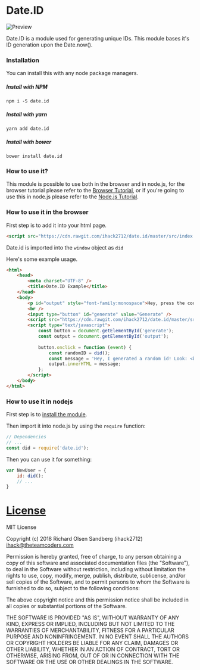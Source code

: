# Date.ID

![Preview](https://github.com/ihack2712/date.id/raw/master/screenshot-test.png "Preview")

Date.ID is a module used for generating unique IDs. This module bases it's ID generation upon the Date.now().

### Installation

You can install this with any node package managers.

##### Install with NPM
```
npm i -S date.id
```

##### Install with yarn
```
yarn add date.id
```

##### Install with bower
```
bower install date.id
```

### How to use it?

This module is possible to use both in the browser and in node.js, for the browser tutorial please refer to the [Browser Tutorial](#how-to-use-it-in-the-browser), or if you're going to use this in node.js please refer to the [Node.js Tutorial](#how-to-use-it-in-nodejs).

### How to use it in the browser

First step is to add it into your html page.

```html
<script src="https://cdn.rawgit.com/ihack2712/date.id/master/src/index.js" type="text/javascript"></script>
```

Date.id is imported into the `window` object as `did`

Here's some example usage.
```html
<html>
	<head>
		<meta charset="UTF-8" />
		<title>Date.ID Example</title>
	</head>
	<body>
		<p id="output" style="font-family:monospace">Hey, press the cool button below that says "Generate" to generate a random DateID.</p>
		<br />
		<input type="button" id="generate" value="Generate" />
		<script src="https://cdn.rawgit.com/ihack2712/date.id/master/src/index.js" type="text/javascript"></script>
		<script type="text/javascript">
			const button = document.getElementById('generate');
			const output = document.getElementById('output');
			
			button.onclick = function (event) {
				const randomID = did();
				const message = 'Hey, I generated a random id! Look: <br />' + randomID + '<br /> Why don\'t you press the button again to make a new ID?';
				output.innerHTML = message;
			};
		</script>
	</body>
</html>
```

### How to use it in nodejs

First step is to [install the module](#installation).

Then import it into node.js by using the `require` function:

```js
// Dependencies
// ...
const did = require('date.id');
```

Then you can use it for something:

```js
var NewUser = {
	id: did();
	// ...
}
```

# [License](https://github.com/ihack2712/date.id/blob/master/LICENSE)

MIT License

Copyright (c) 2018 Richard Olsen Sandberg (ihack2712) <ihack@theteamcoders.com>

Permission is hereby granted, free of charge, to any person obtaining a copy
of this software and associated documentation files (the "Software"), to deal
in the Software without restriction, including without limitation the rights
to use, copy, modify, merge, publish, distribute, sublicense, and/or sell
copies of the Software, and to permit persons to whom the Software is
furnished to do so, subject to the following conditions:

The above copyright notice and this permission notice shall be included in all
copies or substantial portions of the Software.

THE SOFTWARE IS PROVIDED "AS IS", WITHOUT WARRANTY OF ANY KIND, EXPRESS OR
IMPLIED, INCLUDING BUT NOT LIMITED TO THE WARRANTIES OF MERCHANTABILITY,
FITNESS FOR A PARTICULAR PURPOSE AND NONINFRINGEMENT. IN NO EVENT SHALL THE
AUTHORS OR COPYRIGHT HOLDERS BE LIABLE FOR ANY CLAIM, DAMAGES OR OTHER
LIABILITY, WHETHER IN AN ACTION OF CONTRACT, TORT OR OTHERWISE, ARISING FROM,
OUT OF OR IN CONNECTION WITH THE SOFTWARE OR THE USE OR OTHER DEALINGS IN THE
SOFTWARE.